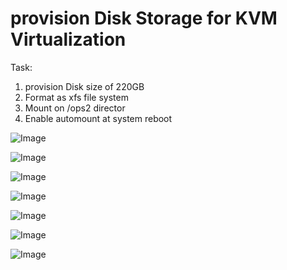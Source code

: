 # provision Disk Storage for KVM Virtualization #
Task:
1. provision Disk size of 220GB
2. Format as xfs file system
3. Mount on /ops2 director
4. Enable automount at system reboot


![Image](https://github.com/user-attachments/assets/240897d9-da4f-4288-bb6d-fb66cc3afda2)

![Image](https://github.com/user-attachments/assets/90abfe1b-fb32-40d1-9ecc-e1e4aa9f47b8)

![Image](https://github.com/user-attachments/assets/526a34c3-4834-4f56-afb0-c9c52437dd73)

![Image](https://github.com/user-attachments/assets/ad116832-3c3b-4892-b16b-54e4314aa5bb)

![Image](https://github.com/user-attachments/assets/eb21715d-d359-4449-b386-1f42d9dae231)

![Image](https://github.com/user-attachments/assets/30918735-87b0-495a-a330-f436b69fd7ed)

![Image](https://github.com/user-attachments/assets/c8552169-b9eb-4dcc-aada-1c49974326ec)
